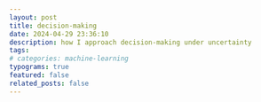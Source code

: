 ```yaml
---
layout: post
title: decision-making
date: 2024-04-29 23:36:10
description: how I approach decision-making under uncertainty
tags: 
# categories: machine-learning
typograms: true
featured: false
related_posts: false
---
```

